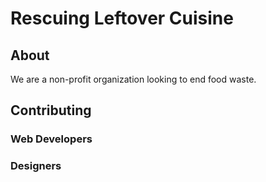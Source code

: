 # Rescuing Leftover Cuisine

## About
We are a non-profit organization looking to end food waste.

## Contributing
### Web Developers
### Designers

